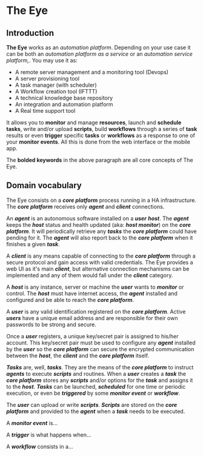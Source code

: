 # The Eye

## Introduction

**The Eye** works as an _automation platform_. Depending on your use case it can be both an _automation platform as a service_ or an _automation service platform,_. You may use it as:

* A remote server management and a monitoring tool \(Devops\)
* A server provisioning tool
* A task manager \(with scheduler\)
* A Workflow creation tool \(IFTTT\)
* A technical knowledge base repository
* An integration and automation platform
* A Real time support tool

It allows you to **monitor** and manage **resources**, launch and **schedule** **tasks**, write and/or upload **scripts**, build **workflows** through a series of **task** results or even **trigger** specific **tasks** or **workflows** as a response to one of your **monitor events**. All this is done from the web interface or the mobile app.

The **bolded keywords** in the above paragraph are all core concepts of The Eye.

## Domain vocabulary

The Eye consists on a **_core platform_** process running in a HA infrastructure. The **_core platform_** receives only **_agent_** and **_client_** connections.

An **_agent_** is an autonomous software installed on a **_user_** **_host_**. The **_agent_** keeps the **_host_** status and health updated (aka: **_host monitor_**) on the **_core platform_**. It will periodically retrieve any **_tasks_** the **_core platform_** could have pending for it. The **_agent_** will also report back to the **_core platform_** when it finishes a given **_task_**.

A **_client_** is any means capable of connecting to the **_core platform_** through a secure protocol and gain access with valid credentials. The Eye provides a web UI as it's main **_client_**, but alternative connection mechanisms can be implemented and any of them would fall under the **_client_** category.

A **_host_** is any instance, server or machine the **_user_** wants to **_monitor_** or control. The **_host_** must have internet access, the **_agent_** installed and configured and be able to reach the **_core platform_**.

A **_user_** is any valid identification registered on the **_core platform_**. Active **_users_** have a unique email address and are responsible for their own passwords to be strong and secure.

Once a **_user_** registers, a unique key/secret pair is assigned to his/her account. This key/secret pair must be used to configure any **_agent_** installed by the **_user_** so the **_core platform_** can secure the encrypted communication between the **_host_**, the **_client_** and the **_core platform_** itself.

**_Tasks_** are, well, **_tasks_**. They are the means of the **_core platform_** to instruct **_agents_** to execute **_scripts_** and routines. When a **_user_** creates a **_task_** the **_core platform_** stores any **_scripts_** and/or options for the **_task_** and assigns it to the **_host_**. **_Tasks_** can be launched, **_scheduled_** for one time or periodic execution, or even be **_triggered_** by some **_monitor event_** or **_workflow_**.

The **_user_** can upload or write **_scripts_**. **_Scripts_** are stored on the **_core platform_** and provided to the **_agent_** when a **_task_** needs to be executed.

A **_monitor event_** is...

A **_trigger_** is what happens when...

A **_workflow_** consists in a...
